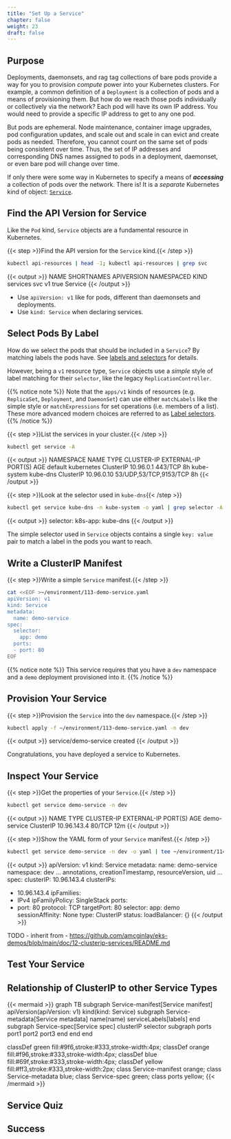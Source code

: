 ```yaml
---
title: "Set Up a Service"
chapter: false
weight: 23
draft: false
---
```


## Purpose

Deployments, daemonsets, and rag tag collections of bare pods provide a way for you to provision *compute* power into your Kubernetes clusters. For example, a common definition of a `Deployment` is a collection of pods and a means of provisioning them. But how do we reach those pods individually or collectively via the network? Each pod will have its own IP address. You would need to provide a specific IP address to get to any one pod. 

But pods are ephemeral. Node maintenance, container image upgrades, pod configuration updates, and scale out and scale in can evict and create pods as needed. Therefore, you cannot count on the same set of pods being consistent over time. Thus, the set of IP addresses and corresponding DNS names assigned to pods in a deployment, daemonset, or even bare pod will change over time.

If only there were some way in Kubernetes to specify a means of ***accessing*** a collection of pods over the network. There is! It is a *separate* Kubernetes kind of object: [`Service`](https://kubernetes.io/docs/concepts/services-networking/service/).

## Find the API Version for Service

Like the `Pod` kind, `Service` objects are a fundamental resource in Kubernetes.

{{< step >}}Find the API version for the `Service` kind.{{< /step >}}

```bash
kubectl api-resources | head -1; kubectl api-resources | grep svc
```

{{< output >}}
NAME        SHORTNAMES   APIVERSION    NAMESPACED   KIND
services    svc          v1            true         Service
{{< /output >}}

- Use `apiVersion: v1` like for pods, different than daemonsets and deployments.
- Use `kind: Service` when declaring services.

## Select Pods By Label

How do we select the pods that should be included in a `Service`? By matching labels the pods have. See [labels and selectors](https://kubernetes.io/docs/concepts/overview/working-with-objects/labels/) for details.

However, being a `v1` resource type, `Service` objects use a *simple* style of label matching for their `selector`, like the legacy `ReplicationController`. 

{{% notice note %}}
Note that the `apps/v1` kinds of resources (e.g. `ReplicaSet`, `Deployment`, and `DaemonSet`) can use either `matchLabels` like the simple style or `matchExpressions` for set operations (i.e. members of a list). These more advanced modern choices are referred to as [Label selectors](https://kubernetes.io/docs/concepts/overview/working-with-objects/labels/#label-selectors).
{{% /notice %}}

{{< step >}}List the services in your cluster.{{< /step >}}

```bash
kubectl get service -A
```

{{< output >}}
NAMESPACE     NAME         TYPE        CLUSTER-IP   EXTERNAL-IP   PORT(S)                  AGE
default       kubernetes   ClusterIP   10.96.0.1    <none>        443/TCP                  8h
kube-system   kube-dns     ClusterIP   10.96.0.10   <none>        53/UDP,53/TCP,9153/TCP   8h
{{< /output >}}

{{< step >}}Look at the selector used in `kube-dns`{{< /step >}}


<!-- skip this shenanigans, just grep for the relevant bit: kubectl get service kube-dns -n kube-system -o yaml >~/environment/112-kube-dns-svc.yaml -->

```bash
kubectl get service kube-dns -n kube-system -o yaml | grep selector -A 1
```

{{< output >}}
  selector:
    k8s-app: kube-dns
{{< /output >}}

The simple selector used in `Service` objects contains a single `key: value` pair to match a label in the pods you want to reach.

## Write a ClusterIP Manifest

{{< step >}}Write a simple `Service` manifest.{{< /step >}}

```bash
cat <<EOF >~/environment/113-demo-service.yaml
apiVersion: v1
kind: Service
metadata:
  name: demo-service
spec:
  selector:
    app: demo
  ports:
  - port: 80
EOF
```

{{% notice note %}}
This service requires that you have a `dev` namespace and a `demo` deployment provisioned into it.
{{% /notice %}}

## Provision Your Service

{{< step >}}Provision the `Service` into the `dev` namespace.{{< /step >}}

```bash
kubectl apply -f ~/environment/113-demo-service.yaml -n dev
```

{{< output >}}
service/demo-service created
{{< /output >}}

Congratulations, you have deployed a service to Kubernetes.

## Inspect Your Service

{{< step >}}Get the properties of your `Service`.{{< /step >}}

```bash
kubectl get service demo-service -n dev
```

{{< output >}}
NAME           TYPE        CLUSTER-IP    EXTERNAL-IP   PORT(S)   AGE
demo-service   ClusterIP   10.96.143.4   <none>        80/TCP    12m
{{< /output >}}

{{< step >}}Show the YAML form of your `Service` manifest.{{< /step >}}

```bash
kubectl get service demo-service -n dev -o yaml | tee ~/environment/114-demo-service-result.yaml
```

{{< output >}}
apiVersion: v1
kind: Service
metadata:
  name: demo-service
  namespace: dev
  ... annotations, creationTimestamp, resourceVersion, uid ...
spec:
  clusterIP: 10.96.143.4
  clusterIPs:
  - 10.96.143.4
  ipFamilies:
  - IPv4
  ipFamilyPolicy: SingleStack
  ports:
  - port: 80
    protocol: TCP
    targetPort: 80
  selector:
    app: demo
  sessionAffinity: None
  type: ClusterIP
status:
  loadBalancer: {}
{{< /output >}}

TODO - inherit from - https://github.com/amcginlay/eks-demos/blob/main/doc/12-clusterip-services/README.md


## Test Your Service

## Relationship of ClusterIP to other Service Types

{{< mermaid >}}
graph TB
subgraph Service-manifest[Service manifest]
  apiVersion(apiVersion: v1)
  kind(kind: Service)
  subgraph Service-metadata[Service metadata]
    name(name)
    serviceLabels[labels]
  end
  subgraph Service-spec[Service spec]
    clusterIP
    selector
    subgraph ports
      port1
      port2
      port3
    end
  end
end 

classDef green fill:#9f6,stroke:#333,stroke-width:4px;
classDef orange fill:#f96,stroke:#333,stroke-width:4px;
classDef blue fill:#69f,stroke:#333,stroke-width:4px;
classDef yellow fill:#ff3,stroke:#333,stroke-width:2px;
class Service-manifest orange;
class Service-metadata blue;
class Service-spec green;
class ports yellow;
{{< /mermaid >}}

## Service Quiz

## Success
